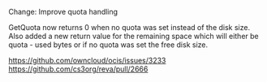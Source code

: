 Change: Improve quota handling

GetQuota now returns 0 when no quota was set instead of the disk size.
Also added a new return value for the remaining space which will either be quota - used bytes or if no quota was set the free disk size.

https://github.com/owncloud/ocis/issues/3233
https://github.com/cs3org/reva/pull/2666
